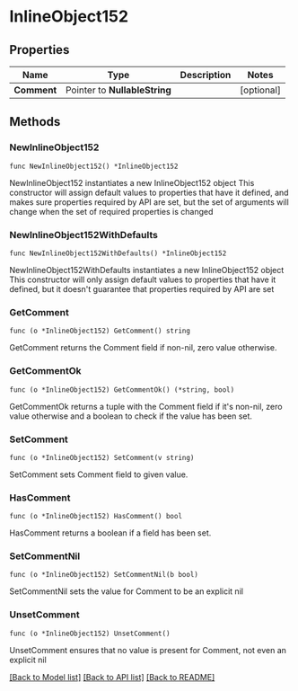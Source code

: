 # InlineObject152

## Properties

Name | Type | Description | Notes
------------ | ------------- | ------------- | -------------
**Comment** | Pointer to **NullableString** |  | [optional] 

## Methods

### NewInlineObject152

`func NewInlineObject152() *InlineObject152`

NewInlineObject152 instantiates a new InlineObject152 object
This constructor will assign default values to properties that have it defined,
and makes sure properties required by API are set, but the set of arguments
will change when the set of required properties is changed

### NewInlineObject152WithDefaults

`func NewInlineObject152WithDefaults() *InlineObject152`

NewInlineObject152WithDefaults instantiates a new InlineObject152 object
This constructor will only assign default values to properties that have it defined,
but it doesn't guarantee that properties required by API are set

### GetComment

`func (o *InlineObject152) GetComment() string`

GetComment returns the Comment field if non-nil, zero value otherwise.

### GetCommentOk

`func (o *InlineObject152) GetCommentOk() (*string, bool)`

GetCommentOk returns a tuple with the Comment field if it's non-nil, zero value otherwise
and a boolean to check if the value has been set.

### SetComment

`func (o *InlineObject152) SetComment(v string)`

SetComment sets Comment field to given value.

### HasComment

`func (o *InlineObject152) HasComment() bool`

HasComment returns a boolean if a field has been set.

### SetCommentNil

`func (o *InlineObject152) SetCommentNil(b bool)`

 SetCommentNil sets the value for Comment to be an explicit nil

### UnsetComment
`func (o *InlineObject152) UnsetComment()`

UnsetComment ensures that no value is present for Comment, not even an explicit nil

[[Back to Model list]](../README.md#documentation-for-models) [[Back to API list]](../README.md#documentation-for-api-endpoints) [[Back to README]](../README.md)


